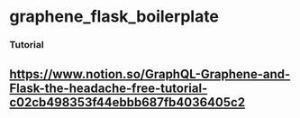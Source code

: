 # graphene_flask_boilerplate

### Tutorial
## https://www.notion.so/GraphQL-Graphene-and-Flask-the-headache-free-tutorial-c02cb498353f44ebbb687fb4036405c2
